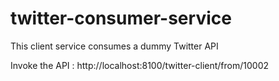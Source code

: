 # twitter-consumer-service
This client service consumes a dummy Twitter API

Invoke the API : http://localhost:8100/twitter-client/from/10002

